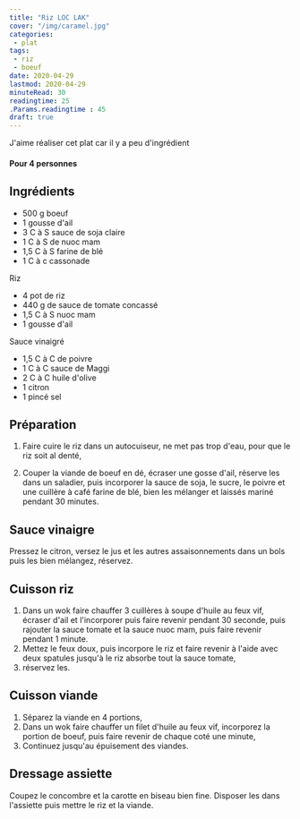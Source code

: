 ```yaml
---
title: "Riz LOC LAK"
cover: "/img/caramel.jpg"
categories:
 - plat
tags:
 - riz
 - boeuf
date: 2020-04-29
lastmod: 2020-04-29
minuteRead: 30
readingtime: 25
.Params.readingtime : 45
draft: true
---
```

J'aime réaliser cet plat car il y a peu d'ingrédient

<!--more--> 

#### Pour 4 personnes

## Ingrédients

- 500 g boeuf
- 1 gousse d'ail
- 3 C à S sauce de soja claire
- 1 C à S de nuoc mam
- 1,5 C à S farine de blé
- 1 C à c cassonade 

Riz

- 4 pot de riz
- 440 g de sauce de tomate concassé
- 1,5 C à S nuoc mam
- 1 gousse d'ail

Sauce vinaigré 

- 1,5 C à C de poivre
- 1 C à C sauce de Maggi
- 2 C à C huile d'olive
- 1 citron
- 1 pincé sel


## Préparation ##


1. Faire cuire le riz dans un autocuiseur, ne met pas trop d'eau, pour que le riz soit al denté, 

2. Couper la viande de boeuf en dé, écraser une gosse d'ail, réserve les dans un saladier, puis incorporer la sauce de soja, le sucre, le poivre et une cuillère à café farine de blé, bien les mélanger et laissés mariné pendant 30 minutes.

## Sauce vinaigre ##

Pressez le citron, versez le jus et les autres assaisonnements dans un bols puis les bien mélangez, réservez. 

## Cuisson riz ##

1. Dans un wok faire chauffer 3 cuillères à soupe d'huile au feux vif, écraser d'ail et l'incorporer puis faire revenir pendant 30 seconde, puis rajouter la sauce tomate et la sauce nuoc mam, puis faire revenir pendant 1 minute. 
2. Mettez le feux doux, puis incorpore le riz et faire revenir à l'aide  avec deux spatules jusqu'à le riz absorbe tout la sauce tomate,
3. réservez les.

## Cuisson viande ##

1. Séparez la viande en 4 portions, 
2. Dans un wok faire chauffer un filet d'huile au feux vif, incorporez la portion de boeuf, puis faire revenir de chaque coté une minute,
3. Continuez jusqu'au épuisement des viandes.



## Dressage assiette ##

Coupez le concombre et la carotte en biseau bien fine. Disposer les dans l'assiette puis mettre le riz et la viande.  




